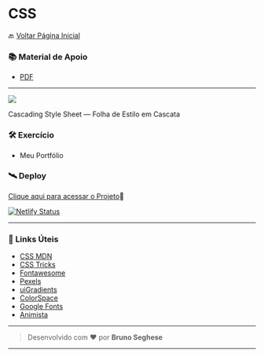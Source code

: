 # CSS

🔙 [Voltar Página Inicial](https://github.com/brseghese/hiring-coders-3-vtex-gama)

<h3> 📚 Material de Apoio</h3>

- [PDF](https://drive.google.com/file/d/1r8AduyuKkrEZnJHWIatFwiQw2N333xQT/view)

---

<img src="https://img.shields.io/badge/CSS3-1572B6?style=for-the-badge&logo=css3&logoColor=white"/>

Cascading Style Sheet — Folha de Estilo em Cascata

<h3> 🛠️​ Exercício</h3>

- Meu Portfólio

<h3> 🛰️ Deploy</h3>

[Clique aqui para acessar o Projeto](https://hiringcoders3-css.netlify.app/)🔗

[![Netlify Status](https://api.netlify.com/api/v1/badges/b86d2e0a-133a-4aaf-8533-96cedd82e8d5/deploy-status)](https://app.netlify.com/sites/hiringcoders3-css/deploys)

---

<h3> 🔗​ Links Úteis</h3>

- [CSS MDN](https://developer.mozilla.org/pt-BR/docs/Web/CSS)
- [CSS Tricks](https://css-tricks.com/)
- [Fontawesome](https://fontawesome.com/)
- [Pexels](https://www.pexels.com/pt-br/)
- [uiGradients](https://uigradients.com/)
- [ColorSpace](https://mycolor.space/)
- [Google Fonts](https://fonts.google.com/)
- [Animista](https://animista.net/)

---

> Desenvolvido com ❤️ por **Bruno Seghese**

---
